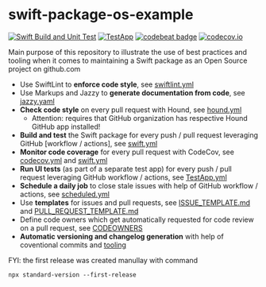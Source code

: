 # swift-package-os-example

[![Swift Build and Unit Test](https://github.com/MarcoEidinger/swift-package-os-example//workflows/Swift/badge.svg)](https://github.com/MarcoEidinger/swift-package-os-example/actions) [![TestApp](https://github.com/TeamEidinger/swift-package-os-example/workflows/TestApp/badge.svg)](https://github.com/MarcoEidinger/swift-package-os-example/actions) [![codebeat badge](https://codebeat.co/badges/1cd86e5b-ddff-4f63-ba11-a2341df3dd62)](https://codebeat.co/projects/github-com-marcoeidinger-swift-package-os-example-master) [![codecov.io](https://codecov.io/gh/TeamEidinger/swift-package-os-example/branch/master/graphs/badge.svg)](https://codecov.io/gh/TeamEidinger/swift-package-os-example/branch/master)

Main purpose of this repository to illustrate the use of best practices and tooling when it comes to maintaining a Swift package as an Open Source project on github.com

- Use SwiftLint to **enforce code style**, see [swiftlint.yml](./.swiftlint.yml)
- Use Markups and Jazzy to **generate documentation from code**, see [jazzy.yaml](./.jazzy.yaml)
- **Check code style** on every pull request with Hound, see [hound.yml](./.hound.yml)
  - Attention: requires that GitHub organization has respective Hound GitHub app installed! 
- **Build and test** the Swift package for every push / pull request leveraging GitHub [workflow / actions], see [swift.yml](./.github/workflows/swift.yml)
- **Monitor code coverage** for every pull request with CodeCov, see [codecov.yml](./.codecov.yml) and [swift.yml](./.github/workflows/swift.yml) 
- **Run UI tests** (as part of a separate test app) for every push / pull request leveraging GitHub workflow / actions, see [TestApp.yml](./.github/workflows/TestApp.yml)
- **Schedule a daily job** to close stale issues with help of GitHub workflow / actions, see [scheduled.yml](./.github/workflows/scheduled.yml)
- Use **templates** for issues and pull requests, see [ISSUE_TEMPLATE.md](./.github/ISSUE_TEMPLATE.md) and [PULL_REQUEST_TEMPLATE.md](./.github/PULL_REQUEST_TEMPLATE.md) 
- Define code owners which get automatically requested for code review on a pull request, see [CODEOWNERS](./.github/CODEOWNERS)
- **Automatic versioning and changelog generation** with help of coventional commits and [tooling](https://github.com/conventional-changelog/standard-version)

FYI: the first release was created manullay with command

```
npx standard-version --first-release
```
